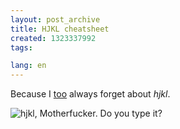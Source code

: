 ```yaml
---
layout: post_archive
title: HJKL cheatsheet
created: 1323337992
tags:

lang: en
---
```

Because I [too](https://twitter.com/#!/jkreeftmeijer/status/144406665779888128) always forget about <em>hjkl</em>.

![hjkl, Motherfucker. Do you type it?](http://webschuur.com/files/hjkl_cheatsheet.png)
